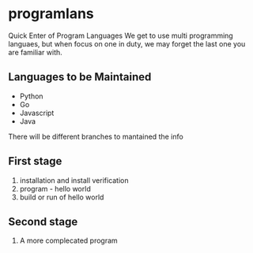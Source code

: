 # programlans
Quick Enter of Program Languages
We get to use multi programming languaes, but when focus on one in duty, we may forget the last one you are familiar with.

## Languages to be Maintained

- Python
- Go
- Javascript
- Java

There will be different branches to mantained the info

## First stage
1. installation and install verification
2. program - hello world
3. build or run of hello world

## Second stage
1. A more complecated program




